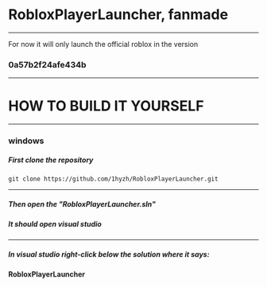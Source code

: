 <h1>RobloxPlayerLauncher, fanmade</h1>
<hr>
<p>For now it will only launch the official roblox in the version <h3>0a57b2f24afe434b</h3></p> 
<hr>
<h1>HOW TO BUILD IT YOURSELF</h1>
<hr>
<h3> windows </h3>
<h5>First clone the repository</h5>

```
git clone https://github.com/1hyzh/RobloxPlayerLauncher.git
```

<hr>
<h5>Then open the "RobloxPlayerLauncher.sln"</h5>
<h5>It should open visual studio</h5>
<hr>

<h5>In visual studio right-click below the solution where it says:</h5>
<h4>RobloxPlayerLauncher</h4>
